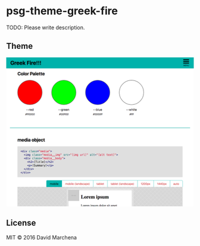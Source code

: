 # psg-theme-greek-fire

TODO: Please write description.

## Theme

![Image of psg-theme-aqua](./screenshot.png)

## License

MIT © 2016 David Marchena
